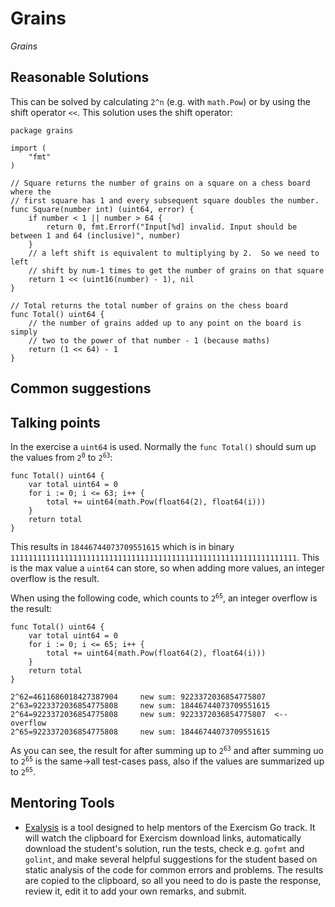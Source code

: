 # Grains

_Grains_

## Reasonable Solutions

This can be solved by calculating `2^n` (e.g. with `math.Pow`) or by using the shift operator `<<`. This solution uses the shift operator:

```
package grains

import (
	"fmt"
)

// Square returns the number of grains on a square on a chess board where the
// first square has 1 and every subsequent square doubles the number.
func Square(number int) (uint64, error) {
	if number < 1 || number > 64 {
		return 0, fmt.Errorf("Input[%d] invalid. Input should be between 1 and 64 (inclusive)", number)
	}
	// a left shift is equivalent to multiplying by 2.  So we need to left
	// shift by num-1 times to get the number of grains on that square
	return 1 << (uint16(number) - 1), nil
}

// Total returns the total number of grains on the chess board
func Total() uint64 {
	// the number of grains added up to any point on the board is simply
	// two to the power of that number - 1 (because maths)
	return (1 << 64) - 1
}
```

## Common suggestions

## Talking points

In the exercise a `uint64` is used. Normally the `func Total()` should sum up the values from <code>2<sup>0</sup></code> to <code>2<sup>63</sup></code>:
```
func Total() uint64 {
	var total uint64 = 0
	for i := 0; i <= 63; i++ {
		total += uint64(math.Pow(float64(2), float64(i)))
	}
	return total
}
```
This results in `18446744073709551615` which is in binary `1111111111111111111111111111111111111111111111111111111111111111`. This is the max value a `uint64` can store, so when adding more values, an integer overflow is the result.

When using the following code, which counts to <code>2<sup>65</sup></code>, an integer overflow is the result:
```
func Total() uint64 {
	var total uint64 = 0
	for i := 0; i <= 65; i++ {
		total += uint64(math.Pow(float64(2), float64(i)))
	}
	return total
}
```

```
2^62=4611686018427387904     new sum: 9223372036854775807
2^63=9223372036854775808     new sum: 18446744073709551615
2^64=9223372036854775808     new sum: 9223372036854775807  <-- overflow
2^65=9223372036854775808     new sum: 18446744073709551615
```

As you can see, the result for after summing up to <code>2<sup>63</sup></code> and after summing uo to <code>2<sup>65</sup></code> is the same&rarr;all test-cases pass, also if the values are summarized up to <code>2<sup>65</sup></code>.

## Mentoring Tools

* [Exalysis](https://github.com/exercism/exalysis) is a tool designed to help mentors of the Exercism Go track. It will watch the clipboard for Exercism download links, automatically download the student's solution, run the tests, check e.g. `gofmt` and `golint`, and make several helpful suggestions for the student based on static analysis of the code for common errors and problems. The results are copied to the clipboard, so all you need to do is paste the response, review it, edit it to add your own remarks, and submit.
